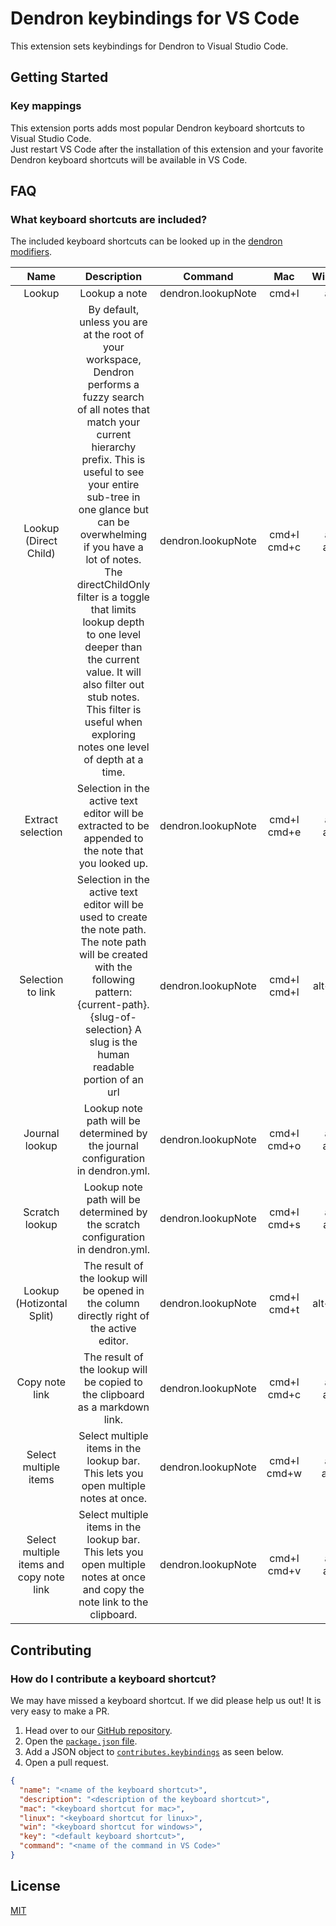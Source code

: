 # Dendron keybindings for VS Code

This extension sets keybindings for Dendron to Visual Studio Code.

## Getting Started

### Key mappings

This extension ports adds most popular Dendron keyboard shortcuts to Visual Studio Code.  
Just restart VS Code after the installation of this extension and your favorite Dendron keyboard shortcuts will be available in VS Code.

## FAQ

### What keyboard shortcuts are included?

The included keyboard shortcuts can be looked up in the [dendron modifiers](https://wiki.dendron.so/notes/ad270a7d-2aed-4273-8319-eb6536e38b29/).

|                   Name                   |                                                                                                                                                                                                                                      Description                                                                                                                                                                                                                                       |      Command       |     Mac     |   Windows   |    Linux    |
| :--------------------------------------: | :------------------------------------------------------------------------------------------------------------------------------------------------------------------------------------------------------------------------------------------------------------------------------------------------------------------------------------------------------------------------------------------------------------------------------------------------------------------------------------: | :----------------: | :---------: | :---------: | :---------: |
|                  Lookup                  |                                                                                                                                                                                                                                     Lookup a note                                                                                                                                                                                                                                      | dendron.lookupNote |    cmd+l    |    alt+l    |    alt+l    |
|          Lookup (Direct Child)           | By default, unless you are at the root of your workspace, Dendron performs a fuzzy search of all notes that match your current hierarchy prefix. This is useful to see your entire sub-tree in one glance but can be overwhelming if you have a lot of notes. The directChildOnly filter is a toggle that limits lookup depth to one level deeper than the current value. It will also filter out stub notes. This filter is useful when exploring notes one level of depth at a time. | dendron.lookupNote | cmd+l cmd+c | alt+l alt+c | alt+l alt+c |
|            Extract selection             |                                                                                                                                                                                          Selection in the active text editor will be extracted to be appended to the note that you looked up.                                                                                                                                                                                          | dendron.lookupNote | cmd+l cmd+e | alt+l alt+e | alt+l alt+e |
|            Selection to link             |                                                                                                                                 Selection in the active text editor will be used to create the note path. The note path will be created with the following pattern: {current-path}.{slug-of-selection} A slug is the human readable portion of an url                                                                                                                                  | dendron.lookupNote | cmd+l cmd+l | alt+l alt+l | alt+l alt+l |
|              Journal lookup              |                                                                                                                                                                                                    Lookup note path will be determined by the journal configuration in dendron.yml.                                                                                                                                                                                                    | dendron.lookupNote | cmd+l cmd+o | alt+l alt+o | alt+l alt+o |
|              Scratch lookup              |                                                                                                                                                                                                    Lookup note path will be determined by the scratch configuration in dendron.yml.                                                                                                                                                                                                    | dendron.lookupNote | cmd+l cmd+s | alt+l alt+s | alt+l alt+s |
|        Lookup (Hotizontal Split)         |                                                                                                                                                                                               The result of the lookup will be opened in the column directly right of the active editor.                                                                                                                                                                                               | dendron.lookupNote | cmd+l cmd+t | alt+l alt+t | alt+l alt+t |
|              Copy note link              |                                                                                                                                                                                                      The result of the lookup will be copied to the clipboard as a markdown link.                                                                                                                                                                                                      | dendron.lookupNote | cmd+l cmd+c | alt+l alt+c | alt+l alt+c |
|          Select multiple items           |                                                                                                                                                                                                  Select multiple items in the lookup bar. This lets you open multiple notes at once.                                                                                                                                                                                                   | dendron.lookupNote | cmd+l cmd+w | alt+l alt+w | alt+l alt+w |
| Select multiple items and copy note link |                                                                                                                                                                              Select multiple items in the lookup bar. This lets you open multiple notes at once and copy the note link to the clipboard.                                                                                                                                                                               | dendron.lookupNote | cmd+l cmd+v | alt+l alt+v | alt+l alt+v |

## Contributing

### How do I contribute a keyboard shortcut?

We may have missed a keyboard shortcut. If we did please help us out! It is very easy to make a PR.

1. Head over to our [GitHub repository](https://github.com/webplan-pro/vscode-dendron-keybindings).
2. Open the [`package.json` file](package.json).
3. Add a JSON object to [`contributes.keybindings`](package.json#L57) as seen below.
4. Open a pull request.

```json
{
  "name": "<name of the keyboard shortcut>",
  "description": "<description of the keyboard shortcut>",
  "mac": "<keyboard shortcut for mac>",
  "linux": "<keyboard shortcut for linux>",
  "win": "<keyboard shortcut for windows>",
  "key": "<default keyboard shortcut>",
  "command": "<name of the command in VS Code>"
}
```

## License

[MIT](LICENSE.md)
